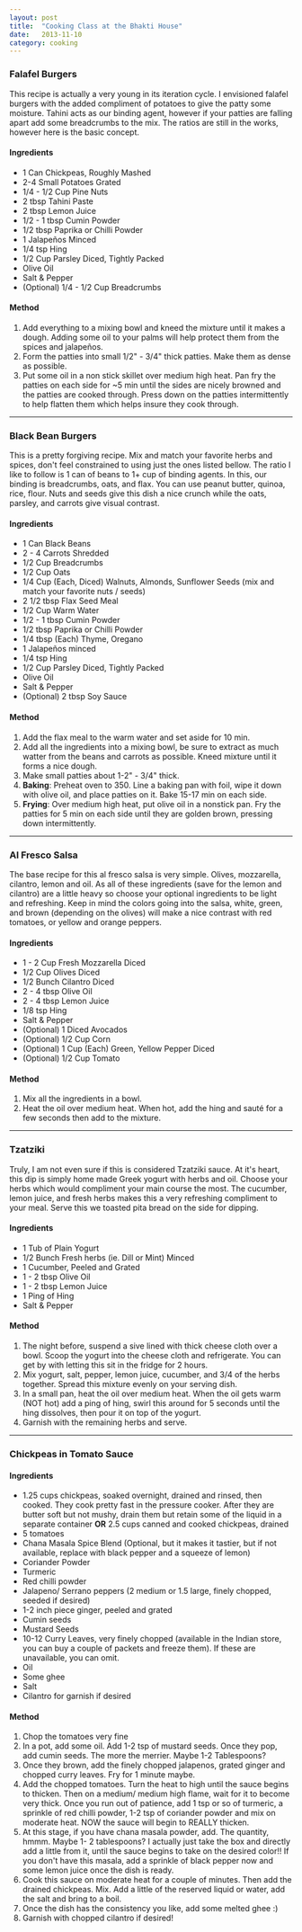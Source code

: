```yaml
---
layout: post
title:  "Cooking Class at the Bhakti House"
date:   2013-11-10
category: cooking
---
```


### Falafel Burgers

This recipe is actually a very young in its iteration cycle. I envisioned falafel burgers with the added compliment of potatoes to give the patty some moisture. Tahini acts as our binding agent, however if your patties are falling apart add some breadcrumbs to the mix. The ratios are still in the works, however here is the basic concept.

#### Ingredients
- 1 Can Chickpeas, Roughly Mashed
- 2-4 Small Potatoes Grated
- 1/4 - 1/2 Cup Pine Nuts
- 2 tbsp Tahini Paste
- 2 tbsp Lemon Juice
- 1/2 - 1 tbsp Cumin Powder
- 1/2 tbsp Paprika or Chilli Powder
- 1 Jalapeños Minced
- 1/4 tsp Hing
- 1/2 Cup Parsley Diced, Tightly Packed
- Olive Oil
- Salt & Pepper
- (Optional) 1/4 - 1/2 Cup Breadcrumbs

#### Method
1. Add everything to a mixing bowl and kneed the mixture until it makes a dough. Adding some oil to your palms will help protect them from the spices and jalapeños.
2. Form the patties into small 1/2" - 3/4" thick patties. Make them as dense as possible.
3. Put some oil in a non stick skillet over medium high heat. Pan fry the patties on each side for ~5 min until the sides are nicely browned and the patties are cooked through. Press down on the patties intermittently to help flatten them which helps insure they cook through.


----


### Black Bean Burgers

This is a pretty forgiving recipe. Mix and match your favorite herbs and spices, don't feel constrained to using just the ones listed bellow. The ratio I like to follow is 1 can of beans to 1+ cup of binding agents. In this, our binding is breadcrumbs, oats, and flax. You can use peanut butter, quinoa, rice, flour. Nuts and seeds give this dish a nice crunch while the oats, parsley, and carrots give visual contrast.

#### Ingredients
- 1 Can Black Beans
- 2 - 4 Carrots Shredded
- 1/2 Cup Breadcrumbs
- 1/2 Cup Oats
- 1/4 Cup (Each, Diced) Walnuts, Almonds, Sunflower Seeds (mix and match your favorite nuts / seeds)
- 2 1/2 tbsp Flax Seed Meal
- 1/2 Cup Warm Water
- 1/2 - 1 tbsp Cumin Powder
- 1/2 tbsp Paprika or Chilli Powder
- 1/4 tbsp (Each) Thyme, Oregano
- 1 Jalapeños minced
- 1/4 tsp Hing
- 1/2 Cup Parsley Diced, Tightly Packed
- Olive Oil
- Salt & Pepper
- (Optional) 2 tbsp Soy Sauce

#### Method
1. Add the flax meal to the warm water and set aside for 10 min.
2. Add all the ingredients into a mixing bowl, be sure to extract as much watter from the beans and carrots as possible. Kneed mixture until it forms a nice dough.
3. Make small patties about 1-2" - 3/4" thick.
4. **Baking**: Preheat oven to 350. Line a baking pan with foil, wipe it down with olive oil, and place patties on it. Bake 15-17 min on each side.
4. **Frying**: Over medium high heat, put olive oil in a nonstick pan. Fry the patties for 5 min on each side until they are golden brown, pressing down intermittently.



----


### Al Fresco Salsa

The base recipe for this al fresco salsa is very simple. Olives, mozzarella, cilantro, lemon and oil. As all of these ingredients (save for the lemon and cilantro) are a little heavy so choose your optional ingredients to be light and refreshing. Keep in mind the colors going into the salsa, white, green, and brown (depending on the olives) will make a nice contrast with red tomatoes, or yellow and orange peppers.

#### Ingredients
- 1 - 2 Cup Fresh Mozzarella Diced
- 1/2 Cup Olives Diced
- 1/2 Bunch Cilantro Diced
- 2 - 4 tbsp Olive Oil
- 2 - 4 tbsp Lemon Juice
- 1/8 tsp Hing
- Salt & Pepper
- (Optional) 1 Diced Avocados
- (Optional) 1/2 Cup Corn
- (Optional) 1 Cup (Each) Green, Yellow Pepper Diced
- (Optional) 1/2 Cup Tomato

#### Method
1. Mix all the ingredients in a bowl.
2. Heat the oil over medium heat. When hot, add the hing and sauté for a few seconds then add to the mixture.


----


### Tzatziki
Truly, I am not even sure if this is considered Tzatziki sauce. At it's heart, this dip is simply home made Greek yogurt with herbs and oil. Choose your herbs which would compliment your main course the most. The cucumber, lemon juice, and fresh herbs makes this a very refreshing compliment to your meal. Serve this we toasted pita bread on the side for dipping.

#### Ingredients
- 1 Tub of Plain Yogurt
- 1/2 Bunch Fresh herbs (ie. Dill or Mint) Minced
- 1 Cucumber, Peeled and Grated
- 1 - 2 tbsp Olive Oil
- 1 - 2 tbsp Lemon Juice
- 1 Ping of Hing
- Salt & Pepper

#### Method
1. The night before, suspend a sive lined with thick cheese cloth over a bowl. Scoop the yogurt into the cheese cloth and refrigerate. You can get by with letting this sit in the fridge for 2 hours.
2. Mix yogurt, salt, pepper, lemon juice, cucumber, and 3/4 of the herbs together. Spread this mixture evenly on your serving dish.
3. In a small pan, heat the oil over medium heat. When the oil gets warm (NOT hot) add a ping of hing, swirl this around for 5 seconds until the hing dissolves, then pour it on top of the yogurt.
4. Garnish with the remaining herbs and serve.


----

### Chickpeas in Tomato Sauce

#### Ingredients
- 1.25 cups chickpeas, soaked overnight, drained and rinsed, then cooked. They cook pretty fast in the pressure cooker. After they are butter soft but not mushy, drain them but retain some of the liquid in a separate container **OR** 2.5 cups canned and cooked chickpeas, drained
- 5 tomatoes
- Chana Masala Spice Blend (Optional, but it makes it tastier, but if not available, replace with black pepper and a squeeze of lemon)
- Coriander Powder
- Turmeric
- Red chilli powder
- Jalapeno/ Serrano peppers (2 medium or 1.5 large, finely chopped, seeded if desired)
- 1-2 inch piece ginger, peeled and grated
- Cumin seeds
- Mustard Seeds
- 10-12 Curry Leaves, very finely chopped (available in the Indian store, you can buy a couple of packets and freeze them). If these are unavailable, you can omit.
- Oil
- Some ghee
- Salt
- Cilantro for garnish if desired


#### Method
1. Chop the tomatoes very fine
2. In a pot, add some oil. Add 1-2 tsp of mustard seeds. Once they pop, add cumin seeds. The more the merrier. Maybe 1-2 Tablespoons?
3. Once they brown, add the finely chopped jalapenos, grated ginger and chopped curry leaves. Fry for 1 minute maybe.
4. Add the chopped tomatoes. Turn the heat to high until the sauce begins to thicken. Then on a medium/ medium high flame, wait for it to become very thick. Once you run out of patience, add 1 tsp or so of turmeric, a sprinkle of red chilli powder, 1-2 tsp of coriander powder and mix on moderate heat. NOW the sauce will begin to REALLY thicken.
5. At this stage, if you have chana masala powder, add. The quantity, hmmm. Maybe 1- 2 tablespoons? I actually just take the box and directly add a little from it, until the sauce begins to take on the desired color!! If you don't have this masala, add a sprinkle of black pepper now and some lemon juice once the dish is ready.
6. Cook this sauce on moderate heat for a couple of minutes. Then add the drained chickpeas. Mix. Add a little of the reserved liquid or water, add the salt and bring to a boil.
7. Once the dish has the consistency you like, add some melted ghee :)
8. Garnish with chopped cilantro if desired!
